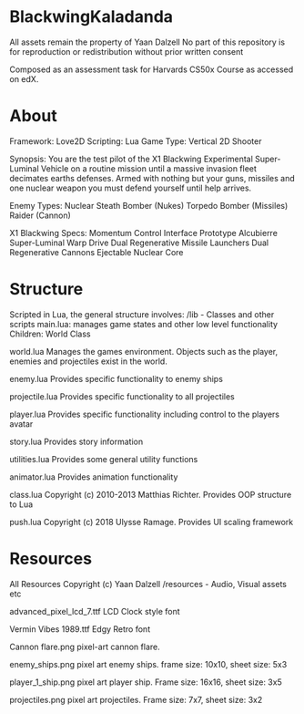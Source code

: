 # BlackwingKaladanda

All assets remain the property of Yaan Dalzell
No part of this repository is for reproduction or redistribution without prior written consent

Composed as an assessment task for Harvards CS50x Course as accessed on edX.

# About
Framework: Love2D
Scripting: Lua
Game Type: Vertical 2D Shooter

Synopsis:   You are the test pilot of the X1 Blackwing Experimental Super-Luminal Vehicle on a routine mission
            until a massive invasion fleet decimates earths defenses. Armed with nothing but your guns, missiles and one
            nuclear weapon you must defend yourself until help arrives.

Enemy Types:    Nuclear Steath Bomber (Nukes)
                Torpedo Bomber (Missiles)
                Raider (Cannon)

X1 Blackwing Specs: Momentum Control Interface
                    Prototype Alcubierre Super-Luminal Warp Drive
                    Dual Regenerative Missile Launchers
                    Dual Regenerative Cannons
                    Ejectable Nuclear Core

# Structure
Scripted in Lua, the general structure involves:
/lib - Classes and other scripts
main.lua:
    manages game states and other low level functionality
    Children:   World Class

world.lua
    Manages the games environment. Objects such as the player, enemies and projectiles exist in the world.
    
enemy.lua
    Provides specific functionality to enemy ships

projectile.lua
    Provides specific functionality to all projectiles

player.lua
    Provides specific functionality including control to the players avatar

story.lua
    Provides story information

utilities.lua
    Provides some general utility functions

animator.lua
    Provides animation functionality

class.lua
    Copyright (c) 2010-2013 Matthias Richter. Provides OOP structure to Lua

push.lua
    Copyright (c) 2018 Ulysse Ramage. Provides UI scaling framework

# Resources
All Resources Copyright (c) Yaan Dalzell
/resources - Audio, Visual assets etc

advanced_pixel_lcd_7.ttf
    LCD Clock style font

Vermin Vibes 1989.ttf
    Edgy Retro font

Cannon flare.png
    pixel-art cannon flare.

enemy_ships.png
    pixel art enemy ships. frame size: 10x10, sheet size: 5x3

player_1_ship.png
    pixel art player ship. Frame size: 16x16, sheet size: 3x5

projectiles.png
    pixel art projectiles. Frame size: 7x7, sheet size: 3x2



